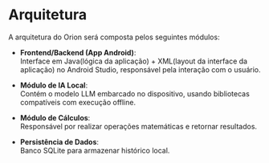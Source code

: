 # Arquitetura

A arquitetura do Orion será composta pelos seguintes módulos:

- **Frontend/Backend (App Android)**:  
  Interface em Java(lógica da aplicação) + XML(layout da interface da aplicação) no Android Studio, responsável pela interação com o usuário.

- **Módulo de IA Local**:  
  Contém o modelo LLM embarcado no dispositivo, usando bibliotecas compatíveis com execução offline.

- **Módulo de Cálculos**:  
  Responsável por realizar operações matemáticas e retornar resultados.

- **Persistência de Dados**:  
  Banco SQLite para armazenar histórico local.
